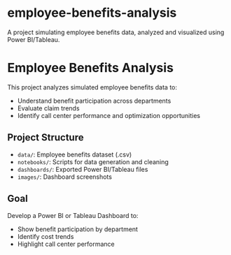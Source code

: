 # employee-benefits-analysis
A project simulating employee benefits data, analyzed and visualized using Power BI/Tableau.
# Employee Benefits Analysis

This project analyzes simulated employee benefits data to:
- Understand benefit participation across departments
- Evaluate claim trends
- Identify call center performance and optimization opportunities

## Project Structure
- `data/`: Employee benefits dataset (.csv)
- `notebooks/`: Scripts for data generation and cleaning
- `dashboards/`: Exported Power BI/Tableau files
- `images/`: Dashboard screenshots

## Goal
Develop a Power BI or Tableau Dashboard to:
- Show benefit participation by department
- Identify cost trends
- Highlight call center performance
